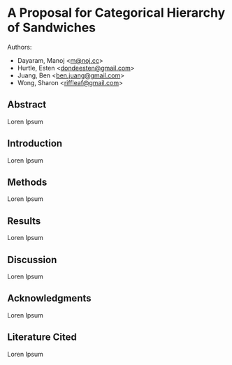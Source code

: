 A Proposal for Categorical Hierarchy of Sandwiches
==================================================

Authors:

* Dayaram, Manoj &lt;m@noj.cc&gt;
* Hurtle, Esten &lt;dondeesten@gmail.com&gt;
* Juang, Ben &lt;ben.juang@gmail.com&gt;
* Wong, Sharon &lt;riffleaf@gmail.com&gt;

## Abstract

Loren Ipsum

## Introduction

Loren Ipsum

## Methods

Loren Ipsum

## Results

Loren Ipsum

## Discussion

Loren Ipsum

## Acknowledgments

Loren Ipsum

## Literature Cited

Loren Ipsum
